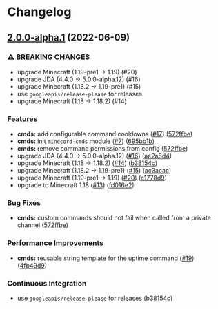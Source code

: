 # Changelog

## [2.0.0-alpha.1](https://github.com/axieum/minecord/compare/cmds-v1.0.0-alpha.1...cmds-v2.0.0-alpha.1) (2022-06-09)


### ⚠ BREAKING CHANGES

* upgrade Minecraft (1.19-pre1 -> 1.19) (#20)
* upgrade JDA (4.4.0 -> 5.0.0-alpha.12) (#16)
* upgrade Minecraft (1.18.2 -> 1.19-pre1) (#15)
* use `googleapis/release-please` for releases
* upgrade Minecraft (1.18 -> 1.18.2) (#14)

### Features

* **cmds:** add configurable command cooldowns ([#17](https://github.com/axieum/minecord/issues/17)) ([572ffbe](https://github.com/axieum/minecord/commit/572ffbe2a14cee560f5eedd5801bf32cde1f52e8))
* **cmds:** init `minecord-cmds` module ([#7](https://github.com/axieum/minecord/issues/7)) ([695bb1b](https://github.com/axieum/minecord/commit/695bb1b2e4f92e4c4b80be242156df57e7f7f736))
* **cmds:** remove command permissions from config ([572ffbe](https://github.com/axieum/minecord/commit/572ffbe2a14cee560f5eedd5801bf32cde1f52e8))
* upgrade JDA (4.4.0 -> 5.0.0-alpha.12) ([#16](https://github.com/axieum/minecord/issues/16)) ([ae2a8d4](https://github.com/axieum/minecord/commit/ae2a8d4daa5ef04a0dd40c4871cd4cd7b5d83f84))
* upgrade Minecraft (1.18 -> 1.18.2) ([#14](https://github.com/axieum/minecord/issues/14)) ([b38154c](https://github.com/axieum/minecord/commit/b38154cb04f7a6b814e4752bae0bda3cfceedb90))
* upgrade Minecraft (1.18.2 -> 1.19-pre1) ([#15](https://github.com/axieum/minecord/issues/15)) ([ac3acac](https://github.com/axieum/minecord/commit/ac3acac70d9800f3b83e2fd7d5449f8ff407eafb))
* upgrade Minecraft (1.19-pre1 -> 1.19) ([#20](https://github.com/axieum/minecord/issues/20)) ([c1778d9](https://github.com/axieum/minecord/commit/c1778d9af6fe2ea35137758fc8ecc70abd8c019b))
* upgrade to Minecraft 1.18 ([#13](https://github.com/axieum/minecord/issues/13)) ([fd016e2](https://github.com/axieum/minecord/commit/fd016e2dfccb40361b100ba517c34ee4b48e59b6))


### Bug Fixes

* **cmds:** custom commands should not fail when called from a private channel ([572ffbe](https://github.com/axieum/minecord/commit/572ffbe2a14cee560f5eedd5801bf32cde1f52e8))


### Performance Improvements

* **cmds:** reusable string template for the uptime command ([#19](https://github.com/axieum/minecord/issues/19)) ([4fb49d9](https://github.com/axieum/minecord/commit/4fb49d9970f934b6a5fcd29b3894d2ecc85dab02))


### Continuous Integration

* use `googleapis/release-please` for releases ([b38154c](https://github.com/axieum/minecord/commit/b38154cb04f7a6b814e4752bae0bda3cfceedb90))
